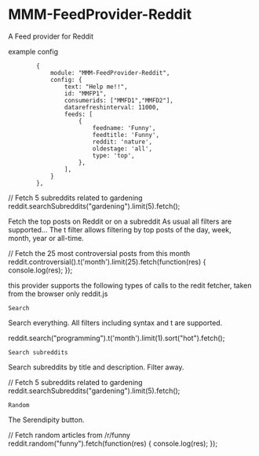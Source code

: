 # MMM-FeedProvider-Reddit
A Feed provider for Reddit

example config

```
		{
			module: "MMM-FeedProvider-Reddit",
			config: {
				text: "Help me!!",
				id: "MMFP1",
				consumerids: ["MMFD1","MMFD2"],
				datarefreshinterval: 11000,
				feeds: [
					{
						feedname: 'Funny',
						feedtitle: 'Funny',
						reddit: 'nature',
						oldestage: 'all',
						type: 'top',
					},
				],
			}
		},

```

  // Fetch 5 subreddits related to gardening
  reddit.searchSubreddits("gardening").limit(5).fetch();

  Fetch the top posts on Reddit or on a subreddit As usual all filters are supported… The t filter allows filtering by top posts of the day, week, month, year or all-time.

  // Fetch the 25 most controversial posts from this month
  reddit.controversial().t('month').limit(25).fetch(function(res) {
    console.log(res);
  });



this provider supports the following types of calls to the redit fetcher, taken from the browser only reddit.js
  
    Search

Search everything. All filters including syntax and t are supported.

  reddit.search("programming").t('month').limit(1).sort("hot").fetch();

    Search subreddits

Search subreddits by title and description. Filter away.

  // Fetch 5 subreddits related to gardening
  reddit.searchSubreddits("gardening").limit(5).fetch();

    Random

The Serendipity button.

  // Fetch random articles from /r/funny
  reddit.random("funny").fetch(function(res) {
    console.log(res);
  });


